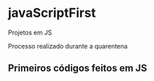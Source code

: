 # javaScriptFirst

Projetos em JS

Processo realizado durante a quarentena  
  
## Primeiros códigos feitos em JS 
<br> 





